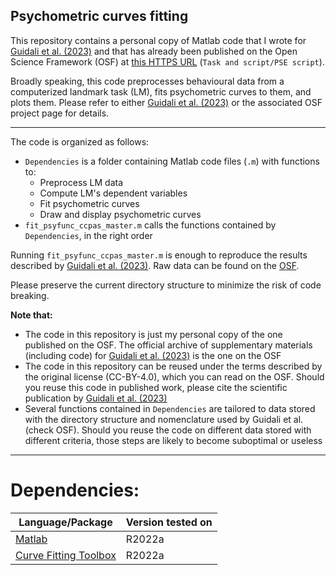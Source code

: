 ## **Psychometric curves fitting** ##

This repository contains a personal copy of Matlab code that I wrote for [Guidali et al. (2023)](https://www.sciencedirect.com/science/article/pii/S0010945223002216) and that has already been published on the Open Science Framework (OSF) at [this HTTPS URL](https://osf.io/6mypr/) (`Task and script/PSE script`). 

Broadly speaking, this code preprocesses behavioural data from a computerized landmark task (LM), fits psychometric curves to them, and plots them. Please refer to either [Guidali et al. (2023)](https://www.sciencedirect.com/science/article/pii/S0010945223002216) or the associated OSF project page for details. 

---

The code is organized as follows:
- `Dependencies` is a folder containing Matlab code files (`.m`) with functions to:
    - Preprocess LM data
    - Compute LM's dependent variables 
    - Fit psychometric curves
    - Draw and display psychometric curves
- `fit_psyfunc_ccpas_master.m` calls the functions contained by `Dependencies`, in the right order

Running `fit_psyfunc_ccpas_master.m` is enough to reproduce the results described by [Guidali et al. (2023)](https://www.sciencedirect.com/science/article/pii/S0010945223002216). Raw data can be found on the [OSF](https://osf.io/6mypr/). 

Please preserve the current directory structure to minimize the risk of code breaking. 

**Note that:** 
- The code in this repository is just my personal copy of the one published on the OSF. The official archive of supplementary materials (including code) for [Guidali et al. (2023)](https://www.sciencedirect.com/science/article/pii/S0010945223002216) is the one on the OSF
- The code in this repository can be reused under the terms described by the original license (CC-BY-4.0), which you can read on the OSF. Should you reuse this code in published work, please cite the scientific publication by [Guidali et al. (2023)](https://www.sciencedirect.com/science/article/pii/S0010945223002216) 
- Several functions contained in `Dependencies` are tailored to data stored with the directory structure and nomenclature used by Guidali et al. (check OSF). Should you reuse the code on different data stored with different criteria, those steps are likely to become suboptimal or useless 

---

# **Dependencies:**

| Language/Package | Version tested on | 
|------------------|-------------------|
|[Matlab](https://www.mathworks.com/products/matlab.html) | R2022a | 
|[Curve Fitting Toolbox](https://www.mathworks.com/help/curvefit/?s_tid=srchbrcm) | R2022a | 




